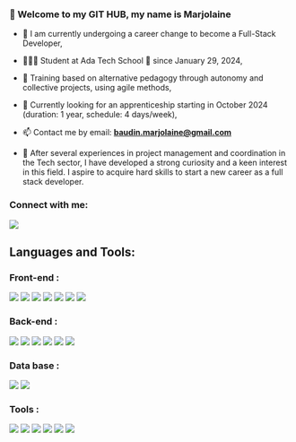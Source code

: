 <h3 align="left">👋 Welcome to my GIT HUB, my name is Marjolaine</h3>

- 🌱 I am currently undergoing a career change to become a Full-Stack Developer,
- 👩🏼‍💻 Student at Ada Tech School 🏫 since January 29, 2024,
- 🚧 Training based on alternative pedagogy through autonomy and collective projects, using agile methods,
- 🚀 Currently looking for an apprenticeship starting in October 2024 (duration: 1 year, schedule: 4 days/week),
- 📫 Contact me by email: **baudin.marjolaine@gmail.com**

- 💬 After several experiences in project management and coordination in the Tech sector, I have developed a strong curiosity and a keen interest in this field. I aspire to acquire hard skills to start a new career as a full stack developer.


<h3 align="left">Connect with me:</h3>
<a href="https://www.linkedin.com/in/marjolainebaudin/" title="LinkedIn"><img src="https://img.shields.io/badge/LinkedIn-282C34?logo=linkedin&logoColor=0077B5" /></a>

<h2 align="left">Languages and Tools:</h2>


<h3 align="left">Front-end :</h3>
<a href="https://react.dev" title="React"><img src="https://img.shields.io/badge/React-282C34?logo=react&logoColor=61DAFB" /></a>
<a href="https://angular.io/" title="Angular"><img src="https://img.shields.io/badge/Angular-282C34?logo=angular&logoColor=DD0031" /></a>
<a href="https://laravel.com" title="Laravel"><img src="https://img.shields.io/badge/Laravel-282C34?logo=laravel&logoColor=FF2D20" /></a>
<a href="https://en.wikipedia.org/wiki/JavaScript" title="JavaScript"><img src="https://img.shields.io/badge/JavaScript-282C34?logo=javascript&logoColor=F7DF1E" /></a>
<a href="https://developer.mozilla.org/fr/docs/Web/HTML" title="HTML"><img src="https://img.shields.io/badge/HTML5-282C34?logo=html5&logoColor=E34F26" /></a>
<a href="https://en.wikipedia.org/wiki/CSS" title="CSS"><img src="https://img.shields.io/badge/CSS-282C34?logo=css&logoColor=1572B6" /></a>
<a href="https://tailwindcss.com/" title="Tailwind"><img src="https://img.shields.io/badge/Tailwind-282C34?logo=react&logoColor=61DAFB" /></a>

<h3 align="left">Back-end :</h3>
<a href="https://www.typescriptlang.org/" title="TypeScript"><img src="https://img.shields.io/badge/TypeScript-282C34?logo=typrscript&logoColor=777BB4" /></a>
<a href="https://en.wikipedia.org/wiki/JavaScript" title="JavaScript"><img src="https://img.shields.io/badge/JavaScript-282C34?logo=javascript&logoColor=F7DF1E" /></a>
<a href="https://nodejs.org/" title="Node.js"><img src="https://img.shields.io/badge/Node.js-282C34?logo=node.js&logoColor=339933" /></a>
<a href="https://expressjs.com/" title="Express.js"><img src="https://img.shields.io/badge/Express.js-282C34?logo=express&logoColor=ffffff" /></a>
<a href="https://laravel.com" title="Laravel"><img src="https://img.shields.io/badge/Laravel-282C34?logo=laravel&logoColor=FF2D20" /></a>
<a href="https://www.php.net/" title="PHP"><img src="https://img.shields.io/badge/PHP-282C34?logo=php&logoColor=777BB4" /></a>


<h3 align="left">Data base  :</h3>
<a href="https://www.mysql.com/" title="MySQL"><img src="https://img.shields.io/badge/MySQL-282C34?logo=mysql&logoColor=4479A1" /></a>
<a href="https://www.postgresql.org" title="PostgreSQL"><img src="https://img.shields.io/badge/PostgreSQL-282C34?logo=postgresql&logoColor=4169E1" /></a>

<h3 align="left">Tools  :</h3>
<a href="https://github.com/" title="GitHub"><img src="https://img.shields.io/badge/Github-282C34?logo=github&logoColor=181717" /></a>
<a href="https://www.postman.com/" title="Postman"><img src="https://img.shields.io/badge/Postman-282C34?logo=postman&logoColor=FF6C37" /></a>
<a href="https://code.visualstudio.com/" title="Visual Studio Code"><img src="https://img.shields.io/badge/VS%20Code-282C34?logo=visual-studio-code&logoColor=007ACC" /></a>
<a href="https://www.docker.com/" title="Docker"><img src="https://img.shields.io/badge/Docker-282C34?logo=docker&logoColor=2496ED" /></a>
<a href="https://www.figma.com/" title="Figma"><img src="https://img.shields.io/badge/Figma-282C34?logo=figma&logoColor=1572B6"" /></a>
<a href="https://www.canva.com/" title="Canva"><img src="https://img.shields.io/badge/Canva-282C34?logo=Canva&logoColor=1572B6"" /></a>

